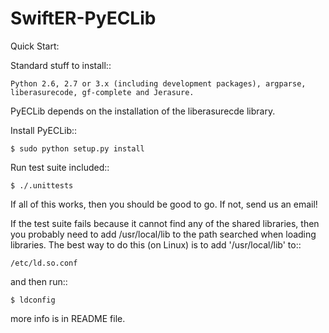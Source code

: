 # SwiftER-PyECLib

Quick Start:

  Standard stuff to install::
  
    Python 2.6, 2.7 or 3.x (including development packages), argparse, liberasurecode, gf-complete and Jerasure.


 PyECLib depends on the installation of the liberasurecde library. 


  Install PyECLib::

    $ sudo python setup.py install

  Run test suite included::

    $ ./.unittests

  If all of this works, then you should be good to go.  If not, send us an email!

  If the test suite fails because it cannot find any of the shared libraries,
  then you probably need to add /usr/local/lib to the path searched when loading
  libraries.  The best way to do this (on Linux) is to add '/usr/local/lib' to::

    /etc/ld.so.conf 

  and then run::

    $ ldconfig
    
    
    
more info is in README file.
